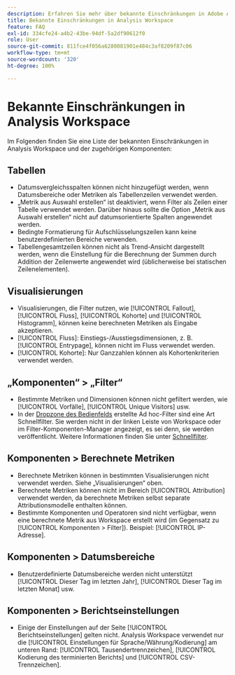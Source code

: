 ```yaml
---
description: Erfahren Sie mehr über bekannte Einschränkungen in Adobe Analysis Workspace und den zugehörigen Komponenten.
title: Bekannte Einschränkungen in Analysis Workspace
feature: FAQ
exl-id: 334cfe24-a4b2-43be-94df-5a2df90612f0
role: User
source-git-commit: 811fce4f056a6280081901e484c3af8209f87c06
workflow-type: tm+mt
source-wordcount: '320'
ht-degree: 100%

---
```


# Bekannte Einschränkungen in Analysis Workspace

Im Folgenden finden Sie eine Liste der bekannten Einschränkungen in Analysis Workspace und der zugehörigen Komponenten:

## Tabellen

* Datumsvergleichsspalten können nicht hinzugefügt werden, wenn Datumsbereiche oder Metriken als Tabellenzeilen verwendet werden.
* „Metrik aus Auswahl erstellen“ ist deaktiviert, wenn Filter als Zeilen einer Tabelle verwendet werden. Darüber hinaus sollte die Option „Metrik aus Auswahl erstellen“ nicht auf datumsorientierte Spalten angewendet werden.
* Bedingte Formatierung für Aufschlüsselungszeilen kann keine benutzerdefinierten Bereiche verwenden.
* Tabellengesamtzeilen können nicht als Trend-Ansicht dargestellt werden, wenn die Einstellung für die Berechnung der Summen durch Addition der Zeilenwerte angewendet wird (üblicherweise bei statischen Zeilenelementen).

## Visualisierungen

* Visualisierungen, die Filter nutzen, wie [!UICONTROL Fallout], [!UICONTROL Fluss], [!UICONTROL Kohorte] und [!UICONTROL Histogramm], können keine berechneten Metriken als Eingabe akzeptieren.
* [!UICONTROL Fluss]: Einstiegs-/Ausstiegsdimensionen, z. B. [!UICONTROL Entrypage], können nicht im Fluss verwendet werden.
* [!UICONTROL Kohorte]: Nur Ganzzahlen können als Kohortenkriterien verwendet werden.

## „Komponenten“ > „Filter“

* Bestimmte Metriken und Dimensionen können nicht gefiltert werden, wie [!UICONTROL Vorfälle], [!UICONTROL Unique Visitors] usw.
* In der [Dropzone des Bedienfelds](/help/analysis-workspace/c-panels/panels.md) erstellte Ad hoc-Filter sind eine Art Schnellfilter. Sie werden nicht in der linken Leiste von Workspace oder im Filter-Komponenten-Manager angezeigt, es sei denn, sie werden veröffentlicht. Weitere Informationen finden Sie unter [Schnellfilter](/help/components/filters/quick-filters.md).

## Komponenten > Berechnete Metriken

* Berechnete Metriken können in bestimmten Visualisierungen nicht verwendet werden. Siehe „Visualisierungen“ oben.
* Berechnete Metriken können nicht im Bereich [!UICONTROL Attribution] verwendet werden, da berechnete Metriken selbst separate Attributionsmodelle enthalten können.
* Bestimmte Komponenten und Operatoren sind nicht verfügbar, wenn eine berechnete Metrik aus Workspace erstellt wird (im Gegensatz zu [!UICONTROL Komponenten > Filter]). Beispiel: [!UICONTROL IP-Adresse].

## Komponenten > Datumsbereiche

* Benutzerdefinierte Datumsbereiche werden nicht unterstützt [!UICONTROL Dieser Tag im letzten Jahr], [!UICONTROL Dieser Tag im letzten Monat] usw.


## Komponenten > Berichtseinstellungen

* Einige der Einstellungen auf der Seite [!UICONTROL Berichtseinstellungen] gelten nicht. Analysis Workspace verwendet nur die [!UICONTROL Einstellungen für Sprache/Währung/Kodierung] am unteren Rand: [!UICONTROL Tausendertrennzeichen], [!UICONTROL Kodierung des terminierten Berichts] und [!UICONTROL CSV-Trennzeichen].

